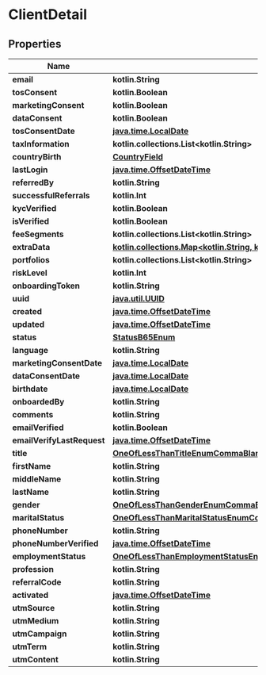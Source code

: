 
# ClientDetail

## Properties
Name | Type | Description | Notes
------------ | ------------- | ------------- | -------------
**email** | **kotlin.String** |  | 
**tosConsent** | **kotlin.Boolean** |  | 
**marketingConsent** | **kotlin.Boolean** |  | 
**dataConsent** | **kotlin.Boolean** |  | 
**tosConsentDate** | [**java.time.LocalDate**](java.time.LocalDate.md) |  | 
**taxInformation** | **kotlin.collections.List&lt;kotlin.String&gt;** |  |  [readonly]
**countryBirth** | [**CountryField**](CountryField.md) |  | 
**lastLogin** | [**java.time.OffsetDateTime**](java.time.OffsetDateTime.md) |  |  [readonly]
**referredBy** | **kotlin.String** |  | 
**successfulReferrals** | **kotlin.Int** |  |  [readonly]
**kycVerified** | **kotlin.Boolean** |  |  [readonly]
**isVerified** | **kotlin.Boolean** |  |  [readonly]
**feeSegments** | **kotlin.collections.List&lt;kotlin.String&gt;** |  |  [readonly]
**extraData** | [**kotlin.collections.Map&lt;kotlin.String, kotlin.Any&gt;**](kotlin.Any.md) |  | 
**portfolios** | **kotlin.collections.List&lt;kotlin.String&gt;** |  |  [readonly]
**riskLevel** | **kotlin.Int** |  |  [readonly]
**onboardingToken** | **kotlin.String** |  |  [readonly]
**uuid** | [**java.util.UUID**](java.util.UUID.md) |  |  [readonly]
**created** | [**java.time.OffsetDateTime**](java.time.OffsetDateTime.md) |  |  [readonly]
**updated** | [**java.time.OffsetDateTime**](java.time.OffsetDateTime.md) |  |  [readonly]
**status** | [**StatusB65Enum**](StatusB65Enum.md) |  |  [readonly]
**language** | **kotlin.String** |  | 
**marketingConsentDate** | [**java.time.LocalDate**](java.time.LocalDate.md) |  |  [readonly]
**dataConsentDate** | [**java.time.LocalDate**](java.time.LocalDate.md) |  |  [readonly]
**birthdate** | [**java.time.LocalDate**](java.time.LocalDate.md) |  |  [optional]
**onboardedBy** | **kotlin.String** |  |  [optional]
**comments** | **kotlin.String** |  |  [optional]
**emailVerified** | **kotlin.Boolean** |  |  [optional]
**emailVerifyLastRequest** | [**java.time.OffsetDateTime**](java.time.OffsetDateTime.md) |  |  [optional]
**title** | [**OneOfLessThanTitleEnumCommaBlankEnumCommaNullEnumGreaterThan**](OneOfLessThanTitleEnumCommaBlankEnumCommaNullEnumGreaterThan.md) |  |  [optional]
**firstName** | **kotlin.String** |  |  [optional]
**middleName** | **kotlin.String** |  |  [optional]
**lastName** | **kotlin.String** |  |  [optional]
**gender** | [**OneOfLessThanGenderEnumCommaBlankEnumCommaNullEnumGreaterThan**](OneOfLessThanGenderEnumCommaBlankEnumCommaNullEnumGreaterThan.md) |  |  [optional]
**maritalStatus** | [**OneOfLessThanMaritalStatusEnumCommaBlankEnumCommaNullEnumGreaterThan**](OneOfLessThanMaritalStatusEnumCommaBlankEnumCommaNullEnumGreaterThan.md) |  |  [optional]
**phoneNumber** | **kotlin.String** |  |  [optional]
**phoneNumberVerified** | [**java.time.OffsetDateTime**](java.time.OffsetDateTime.md) |  |  [optional]
**employmentStatus** | [**OneOfLessThanEmploymentStatusEnumCommaBlankEnumCommaNullEnumGreaterThan**](OneOfLessThanEmploymentStatusEnumCommaBlankEnumCommaNullEnumGreaterThan.md) |  |  [optional]
**profession** | **kotlin.String** |  |  [optional]
**referralCode** | **kotlin.String** |  |  [optional]
**activated** | [**java.time.OffsetDateTime**](java.time.OffsetDateTime.md) |  |  [optional]
**utmSource** | **kotlin.String** |  |  [optional]
**utmMedium** | **kotlin.String** |  |  [optional]
**utmCampaign** | **kotlin.String** |  |  [optional]
**utmTerm** | **kotlin.String** |  |  [optional]
**utmContent** | **kotlin.String** |  |  [optional]




